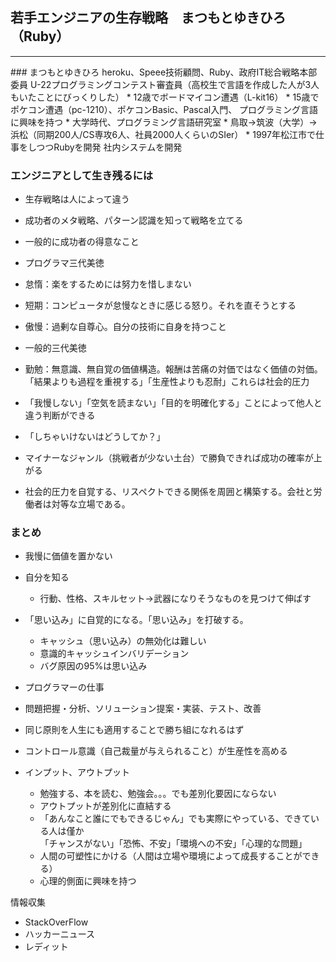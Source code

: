## 若手エンジニアの生存戦略　まつもとゆきひろ（Ruby）

<hr>
### まつもとゆきひろ  
heroku、Speee技術顧問、Ruby、政府IT総合戦略本部委員  
U-22プログラミングコンテスト審査員（高校生で言語を作成した人が3人もいたことにびっくりした）
* 12歳でボードマイコン遭遇（L-kit16）
* 15歳でポケコン遭遇（pc-1210）、ポケコンBasic、Pascal入門、
プログラミング言語に興味を持つ
* 大学時代、プログラミング言語研究室
* 鳥取→筑波（大学）→浜松（同期200人/CS専攻6人、社員2000人くらいのSIer）
* 1997年松江市で仕事をしつつRubyを開発
社内システムを開発

### エンジニアとして生き残るには
* 生存戦略は人によって違う
 * 成功者のメタ戦略、パターン認識を知って戦略を立てる
 * 一般的に成功者の得意なこと


* プログラマ三代美徳
 * 怠惰：楽をするためには努力を惜しまない
 * 短期：コンピュータが怠慢なときに感じる怒り。それを直そうとする
 * 傲慢：過剰な自尊心。自分の技術に自身を持つこと


* 一般的三代美徳
 * 勤勉：無意識、無自覚の価値構造。報酬は苦痛の対価ではなく価値の対価。
「結果よりも過程を重視する」「生産性よりも忍耐」これらは社会的圧力  


* 「我慢しない」「空気を読まない」「目的を明確化する」ことによって他人と違う判断ができる
* 「しちゃいけないはどうしてか？」
* マイナーなジャンル（挑戦者が少ない土台）で勝負できれば成功の確率が上がる
* 社会的圧力を自覚する、リスペクトできる関係を周囲と構築する。会社と労働者は対等な立場である。

### まとめ
* 我慢に価値を置かない
* 自分を知る
  * 行動、性格、スキルセット→武器になりそうなものを見つけて伸ばす
* 「思い込み」に自覚的になる。「思い込み」を打破する。
  * キャッシュ（思い込み）の無効化は難しい
  * 意識的キャッシュインバリデーション
  * バグ原因の95%は思い込み


* プログラマーの仕事
 * 問題把握・分析、ソリューション提案・実装、テスト、改善
 * 同じ原則を人生にも適用することで勝ち組になれるはず


* コントロール意識（自己裁量が与えられること）が生産性を高める


* インプット、アウトプット
  * 勉強する、本を読む、勉強会。。。でも差別化要因にならない
  * アウトプットが差別化に直結する
  * 「あんなこと誰にでもできるじゃん」でも実際にやっている、できている人は僅か  
  「チャンスがない」「恐怖、不安」「環境への不安」「心理的な問題」
  * 人間の可塑性にかける（人間は立場や環境によって成長することができる）
  * 心理的側面に興味を持つ


情報収集
* StackOverFlow
* ハッカーニュース
* レディット
